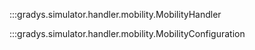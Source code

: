 :::gradys.simulator.handler.mobility.MobilityHandler

:::gradys.simulator.handler.mobility.MobilityConfiguration